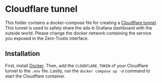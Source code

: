 # Cloudflare tunnel

This folder contains a docker-compose file for creating a [Cloudflare tunnel](https://www.cloudflare.com/en-gb/products/tunnel/). This tunnel is used to safely share the ads-b Grafana dashboard with the outside world. Please change the docker network containing the service you exposed in the Zero-Trusts interface.

## Installation

First, install [Docker](https://docs.docker.com/get-docker/). Then, add the `CLOUDFLARE_TOKEN` of your Cloudflare tunnel to the `.env` file. Lastly, run the `docker compose up -d` command to start the Cloudflare container.
